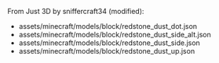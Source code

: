 From Just 3D by sniffercraft34 (modified):

- assets/minecraft/models/block/redstone_dust_dot.json
- assets/minecraft/models/block/redstone_dust_side_alt.json
- assets/minecraft/models/block/redstone_dust_side.json
- assets/minecraft/models/block/redstone_dust_up.json
